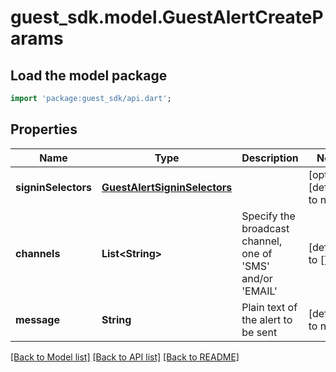 # guest_sdk.model.GuestAlertCreateParams

## Load the model package
```dart
import 'package:guest_sdk/api.dart';
```

## Properties
Name | Type | Description | Notes
------------ | ------------- | ------------- | -------------
**signinSelectors** | [**GuestAlertSigninSelectors**](GuestAlertSigninSelectors.md) |  | [optional] [default to null]
**channels** | **List&lt;String&gt;** | Specify the broadcast channel, one of &#39;SMS&#39; and/or &#39;EMAIL&#39; | [default to []]
**message** | **String** | Plain text of the alert to be sent | [default to null]

[[Back to Model list]](../README.md#documentation-for-models) [[Back to API list]](../README.md#documentation-for-api-endpoints) [[Back to README]](../README.md)


